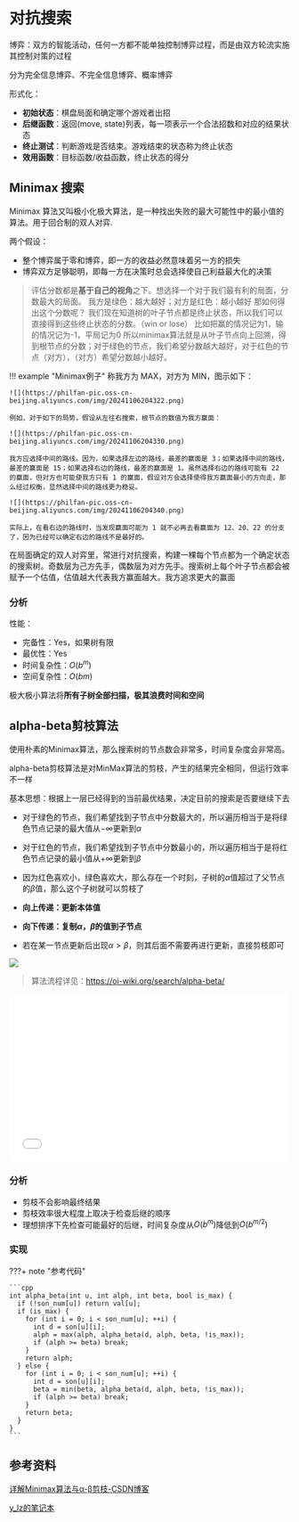 # 对抗搜索
博弈：双方的智能活动，任何一方都不能单独控制博弈过程，而是由双方轮流实施其控制对策的过程

分为完全信息博弈、不完全信息博弈、概率博弈

形式化：

- **初始状态**：棋盘局面和确定哪个游戏者出招
- **后继函数**：返回(move, state)列表，每一项表示一个合法招数和对应的结果状态
- **终止测试**：判断游戏是否结束。游戏结束的状态称为终止状态
- **效用函数**：目标函数/收益函数，终止状态的得分

## Minimax 搜索
Minimax 算法又叫极小化极大算法，是一种找出失败的最大可能性中的最小值的算法。用于回合制的双人对弈.

两个假设：

- 整个博弈属于零和博弈，即一方的收益必然意味着另一方的损失
- 博弈双方足够聪明，即每一方在决策时总会选择使自己利益最大化的决策

> 评估分数都是**基于自己的视角**之下。想选择一个对于我们最有利的局面，分数最大的局面。
> 我方是绿色：越大越好；对方是红色：越小越好
> 那如何得出这个分数呢？
> 我们现在知道树的叶子节点都是终止状态，所以我们可以直接得到这些终止状态的分数。（win or lose） 比如把赢的情况记为1，输的情况记为-1，平局记为0
> 所以minimax算法就是从叶子节点向上回溯，得到根节点的分数；对于绿色的节点，我们希望分数越大越好，对于红色的节点（对方），（对方）希望分数越小越好。

!!! example "Minimax例子"
    称我方为 MAX，对方为 MIN，图示如下：

    ![](https://philfan-pic.oss-cn-beijing.aliyuncs.com/img/20241106204322.png)

    例如，对于如下的局势，假设从左往右搜索，根节点的数值为我方赢面：

    ![](https://philfan-pic.oss-cn-beijing.aliyuncs.com/img/20241106204330.png)

    我方应选择中间的路线。因为，如果选择左边的路线，最差的赢面是 3；如果选择中间的路线，最差的赢面是 15；如果选择右边的路线，最差的赢面是 1。虽然选择右边的路线可能有 22 的赢面，但对方也可能使我方只有 1 的赢面，假设对方会选择使得我方赢面最小的方向走，那么经过权衡，显然选择中间的路线更为稳妥。

    ![](https://philfan-pic.oss-cn-beijing.aliyuncs.com/img/20241106204340.png)

    实际上，在看右边的路线时，当发现赢面可能为 1 就不必再去看赢面为 12、20、22 的分支了，因为已经可以确定右边的路线不是最好的。

在局面确定的双人对弈里，常进行对抗搜索，构建一棵每个节点都为一个确定状态的搜索树。奇数层为己方先手，偶数层为对方先手。搜索树上每个叶子节点都会被赋予一个估值，估值越大代表我方赢面越大。我方追求更大的赢面


### 分析
性能：

- 完备性：Yes，如果树有限
- 最优性：Yes
- 时间复杂性：$O(b^m)$
- 空间复杂性：$O(bm)$

极大极小算法将**所有子树全部扫描，极其浪费时间和空间**



## alpha-beta剪枝算法
使用朴素的Minimax算法，那么搜索树的节点数会非常多，时间复杂度会非常高。

alpha-beta剪枝算法是对MinMax算法的剪枝，产生的结果完全相同，但运行效率不一样

基本思想：根据上一层已经得到的当前最优结果，决定目前的搜索是否要继续下去

- 对于绿色的节点，我们希望找到子节点中分数最大的，所以遍历相当于是将绿色节点记录的最大值从$-\infty$更新到$\alpha$

- 对于红色的节点，我们希望找到子节点中分数最小的，所以遍历相当于是将红色节点记录的最小值从$+\infty$更新到$\beta$

- 因为红色喜欢小，绿色喜欢大，那么存在一个时刻，子树的$\alpha$值超过了父节点的$\beta$值，那么这个子树就可以剪枝了

- **向上传递：更新本体值**
- **向下传递：复制$\alpha$，$\beta$的值到子节点**
- 若在某一节点更新后出现$\alpha>\beta$，则其后面不需要再进行更新，直接剪枝即可

![](https://philfan-pic.oss-cn-beijing.aliyuncs.com/img/20241106205632.png)

> 算法流程详见：https://oi-wiki.org/search/alpha-beta/
<iframe src="//player.bilibili.com/player.html?isOutside=true&aid=405104472&bvid=BV1yG411o7uH&cid=1243642275&p=1&autoplay=0" scrolling="no" border="0" frameborder="no" framespacing="0" allowfullscreen="true" width="500" height="300"></iframe>

### 分析
- 剪枝不会影响最终结果
- 剪枝效率很大程度上取决于检查后继的顺序
- 理想排序下先检查可能最好的后继，时间复杂度从$O(b^m)$降低到$O(b^{m/2})$



### 实现

???+ note "参考代码"

    ```cpp
    int alpha_beta(int u, int alph, int beta, bool is_max) {
      if (!son_num[u]) return val[u];
      if (is_max) {
        for (int i = 0; i < son_num[u]; ++i) {
          int d = son[u][i];
          alph = max(alph, alpha_beta(d, alph, beta, !is_max));
          if (alph >= beta) break;
        }
        return alph;
      } else {
        for (int i = 0; i < son_num[u]; ++i) {
          int d = son[u][i];
          beta = min(beta, alpha_beta(d, alph, beta, !is_max));
          if (alph >= beta) break;
        }
        return beta;
      }
    }
    ```

## 参考资料
[详解Minimax算法与α-β剪枝-CSDN博客](https://blog.csdn.net/wenjianmuran/article/details/90633418)

[y_lz的笔记本](https://skillful-vest-b8d.notion.site/AI-edb0292f25db4b428b34042aff7bef0c#ce0fffc50e57478d802af27eb41d1ff1)